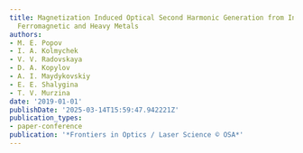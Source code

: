 ```yaml
---
title: Magnetization Induced Optical Second Harmonic Generation from Interfaces between
  Ferromagnetic and Heavy Metals
authors:
- M. E. Popov
- I. A. Kolmychek
- V. V. Radovskaya
- D. A. Kopylov
- A. I. Maydykovskiy
- E. E. Shalygina
- T. V. Murzina
date: '2019-01-01'
publishDate: '2025-03-14T15:59:47.942221Z'
publication_types:
- paper-conference
publication: '*Frontiers in Optics / Laser Science © OSA*'
---
```

